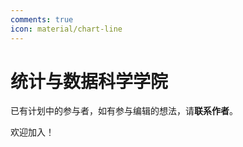 ```yaml
---
comments: true
icon: material/chart-line
---
```


# 统计与数据科学学院

已有计划中的参与者，如有参与编辑的想法，请**联系作者**。

欢迎加入！